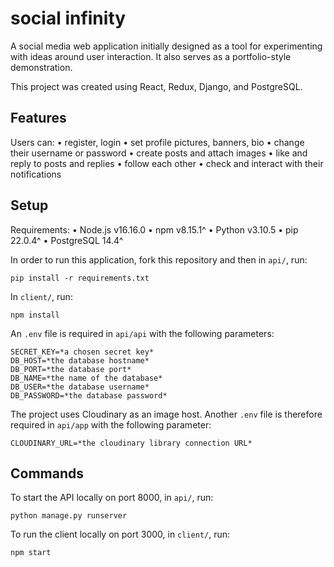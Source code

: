 # social infinity

A social media web application initially designed as a tool for experimenting with ideas around user interaction. It also serves as a portfolio-style demonstration.

This project was created using React, Redux, Django, and PostgreSQL.

## Features

Users can:
• register, login
• set profile pictures, banners, bio
• change their username or password
• create posts and attach images
• like and reply to posts and replies
• follow each other
• check and interact with their notifications

## Setup

Requirements:
• Node.js v16.16.0
• npm v8.15.1^
• Python v3.10.5
• pip 22.0.4^
• PostgreSQL 14.4^

In order to run this application, fork this repository and then in `api/`, run:

```
pip install -r requirements.txt
```

In `client/`, run:

```
npm install
```

An `.env` file is required in `api/api` with the following parameters:

```
SECRET_KEY=*a chosen secret key*
DB_HOST=*the database hostname*
DB_PORT=*the database port*
DB_NAME=*the name of the database*
DB_USER=*the database username*
DB_PASSWORD=*the database password*
```

The project uses Cloudinary as an image host. Another `.env` file is therefore required in `api/app` with the following parameter:

```
CLOUDINARY_URL=*the cloudinary library connection URL*
```

## Commands

To start the API locally on port 8000, in `api/`, run:

```
python manage.py runserver
```

To run the client locally on port 3000, in `client/`, run:

```
npm start
```
